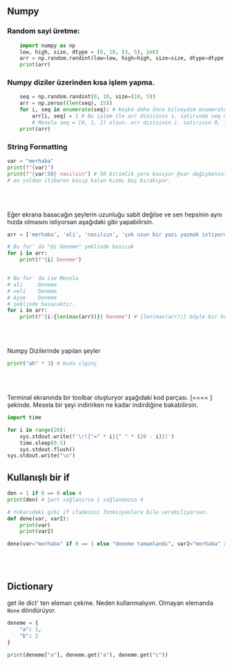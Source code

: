 

## Numpy

### Random sayi üretme:

```python
    import numpy as np
    low, high, size, dtype = (0, 10, (3, 5), int)
    arr = np.random.randint(low=low, high=high, size=size, dtype=dtype)
    print(arr)
```

### Numpy diziler üzerinden kısa işlem yapma.

```python
    seq = np.random.randint(0, 10, size=(10, 5))
    arr = np.zeros((len(seq), 15))
    for i, seq in enumerate(seq): # keşke daha önce bilseydim enumerate' i. Bir dizinin ilk index sayısını ikinci olarak değerini veriyor.
        arr[i, seq] = 1 # Bu işlem ile arr dizisinin i. satırında seq dizisindeki değerleri 1 yapıyor.
        # Mesela seq = [0, 1, 2] olsun. arr dizisinin i. satırının 0, 1, 2. satırlarını 1 yapıyor
    print(arr)
```

### String Formatting

```python
var = "merhaba"
print(f"{var}")
print(f"{var:50} nasılsın") # 50 birimlik yere basıyor @var değişkenini. Eğer @var değeri 50 birim değilse değişkeni
# en soldan itibaren basıp kalan kısmı boş bırakıyor.
```
<br />
<br />

Eğer ekrana basacağın şeylerin uzunluğu sabit değilse ve sen hepsinin aynı hızda olmasını istiyorsan aşağıdaki gibi yapabilirsin.

```python
arr = ['merhaba', 'ali', 'nasılsın', 'çok uzun bir yazı yazmak istiyorum'] # 

# Bu for' da "@i Deneme" şeklinde basıcak
for i in arr:
    print(f"{i} Deneme")


# Bu for' da ise Mesela
# ali     Deneme
# veli    Deneme
# Ayşe    Deneme
# şeklinde basacaktır.
for i in arr:
    print(f"{i:{len(max(arr))}} Deneme") # {len(max(arr))} böyle bir kullanım ile bir işlemden yapıp değer belirliyebiliyoruz
```
<br/>
<br/>

Numpy Dizilerinde yapılan şeyler

```python
print("ah" * 3) # buda ilginç
```

<br/>
<br/>

Terminal ekranında bir toolbar oluşturyor aşağıdaki kod parçası. [====     ] şekinde. Mesela bir şeyi indirirken ne kadar indirdiğine bakabilirsin.

```python
import time

for i in range(20):
    sys.stdout.write(f'\r[{"=" * i}{" " * (20 - i)}]')
    time.sleep(0.5)
    sys.stdout.flush()
sys.stdout.write("\n")
```

## Kullanışlı bir if

```python
den = 1 if 0 == 0 else 4 
print(den) # Şart sağlanırsa 1 sağlanmazsa 4

# Yukarıdaki gibi if ifadesini fonksiyonlara bile verebiliyorsun.
def dene(var, var2):
    print(var)
    print(var2)

dene(var="merhaba" if 0 == 1 else "deneme tamamlandı", var2="merhaba" if 0 == 0 else "deneme tamamlandı")
```

<br/>
<br/>

## Dictionary

get ile dict' ten eleman çekme. Neden kullanmalıyım. Olmayan elemanda `None` döndürüyor.

```python
deneme = {
    "a": 1,
    "b": 2
}

print(deneme["a"], deneme.get("a"), deneme.get("c")) 
```